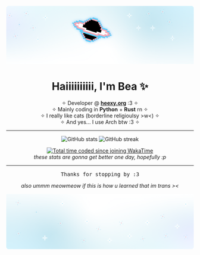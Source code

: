 ![Banner](assets/banner1.png)

<h1 align="center">Haiiiiiiiiii, I'm Bea ✨</h1>

<p align="center">
  ✧ Developer @ <a href="https://heexy.org" target="_blank"><b>heexy.org</b></a> :3 ✧<br>
  ✧ Mainly coding in <b>Python</b> + <b>Rust</b> rn ✧<br>
  ✧ I really like cats (borderline religioulsy >w<) ✧<br>
  ✧ And yes... I use Arch btw :3 ✧
</p>

---

<p align="center">
  <img src="https://github-readme-stats.vercel.app/api?username=itsfimes&show_icons=true&theme=tokyonight&hide_border=true&border_radius=15&count_private=true" width="315" height="150" alt="GitHub stats"/>
  <img src="https://streak-stats.demolab.com?user=itsfimes&theme=tokyonight&hide_border=true&border_radius=15" width="330" height="150" alt="GitHub streak"/>
</p>

<p align="center">
  <a href="https://wakatime.com/@6e74275c-f530-419e-82a3-2caf6dffbe1a">
    <img src="https://wakatime.com/badge/user/6e74275c-f530-419e-82a3-2caf6dffbe1a.svg" alt="Total time coded since joining WakaTime"/>
  </a><br>
  <i>these stats are gonna get better one day, hopefully :p</i>
</p>

---

<p align="center"><samp>Thanks for stopping by :3</samp></p>
<p align="center"><i>also ummm meowmeow if this is how u learned that im trans ><</i></p>

![Bottom banner](assets/banner2.png)

